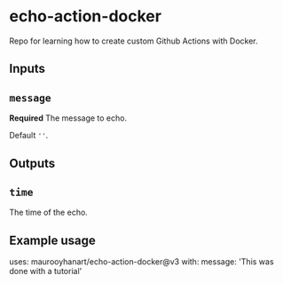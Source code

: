 # echo-action-docker
Repo for learning how to create custom Github Actions with Docker.

## Inputs

## `message`

**Required** The message to echo. 

Default `''`.

## Outputs

## `time`

The time of the echo.

## Example usage

uses: maurooyhanart/echo-action-docker@v3
with:
  message: 'This was done with a tutorial'

